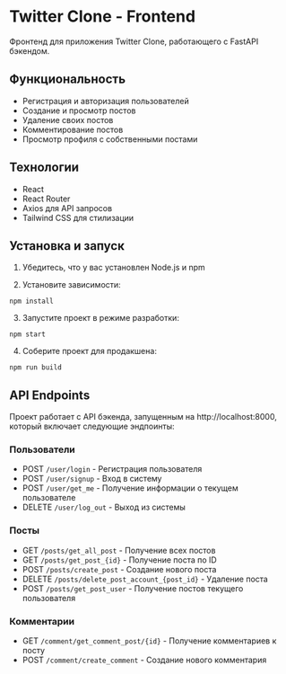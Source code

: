 # Twitter Clone - Frontend

Фронтенд для приложения Twitter Clone, работающего с FastAPI бэкендом.

## Функциональность

- Регистрация и авторизация пользователей
- Создание и просмотр постов
- Удаление своих постов
- Комментирование постов
- Просмотр профиля с собственными постами

## Технологии

- React
- React Router
- Axios для API запросов
- Tailwind CSS для стилизации

## Установка и запуск

1. Убедитесь, что у вас установлен Node.js и npm

2. Установите зависимости:
```
npm install
```

3. Запустите проект в режиме разработки:
```
npm start
```

4. Соберите проект для продакшена:
```
npm run build
```

## API Endpoints

Проект работает с API бэкенда, запущенным на http://localhost:8000, который включает следующие эндпоинты:

### Пользователи
- POST `/user/login` - Регистрация пользователя
- POST `/user/signup` - Вход в систему
- POST `/user/get_me` - Получение информации о текущем пользователе
- DELETE `/user/log_out` - Выход из системы

### Посты
- GET `/posts/get_all_post` - Получение всех постов
- GET `/posts/get_post_{id}` - Получение поста по ID
- POST `/posts/create_post` - Создание нового поста
- DELETE `/posts/delete_post_account_{post_id}` - Удаление поста
- POST `/posts/get_post_user` - Получение постов текущего пользователя

### Комментарии
- GET `/comment/get_comment_post/{id}` - Получение комментариев к посту
- POST `/comment/create_comment` - Создание нового комментария 